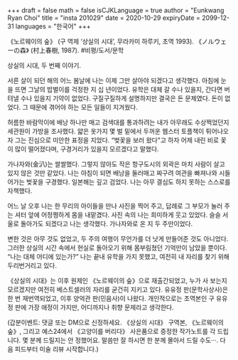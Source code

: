 +++
draft = false
math = false
isCJKLanguage = true
author = "Eunkwang Ryan Choi"
title = "insta 201029"
date = 2020-10-29
expiryDate = 2099-12-31
languages = "한국어"
+++

《노르웨이의 숲》 (구 역제 ‘상실의 시대’, 무라카미 하루키, 초역 1993). 《ノルウェーの森》 (村上春樹, 1987). #비평/도서/문학

상실의 시대, 두 번째 이야기.

서른 살이 되던 해의 어느 봄날에 나는 이제 그만 살아야 되겠다고 생각했다. 아침에 눈을 뜨면 그날의 밥벌이를 걱정한 지 십 년이었다. 유학은 대체 갈 수나 있을지, 간다면 버텨낼 수나 있을지 기약이 없었다. 구질구질하게 설명하지만 결국은 돈 문제였다. 돈이 없었다. 그 때문에 겪어야 하는 모든 일들이 지겨웠다.

허름한 바람막이에 배낭 하나만 매고 검색대를 통과하려는 내가 아무래도 수상쩍었던지 세관원이 가방을 조사했다. 얇은 옷가지 몇 벌 밑에서 두꺼운 웹스터 토플책이 튀어나오자 그는 진심으로 미안한 표정을 지었다. “벚꽃을 보러 왔다"고 하자 어제 내린 비로 꽃이 많이 떨어졌다며, 구경거리가 있을지 모르겠다고 말했다.

가나자와(金汃)는 쌀쌀했다. 그렇지 않아도 작은 항구도시의 외곽은 마치 사람이 살고 있지 않은 것만 같았다. 나는 아침이 되면 배낭을 둘러매고 짜구려 여관을 빠져나와 시들어가는 벚꽃을 구경했다. 일본해는 깊고 검었다. 나는 아무 결심도 하지 못하는 스스로를 자책했다.

어느 날 오후 나는 한 무리의 아이들을 만나 사진을 찍어 주고, 답례로 그 부모가 눌러 주는 셔터 앞에 어정쩡하게 몸을 내맡겼다. 사진 속의 나는 희미하게 웃고 있었다. 슬슬 서울로 돌아가도 되겠다고 나는 생각했다. 가나자와로 온 지 두 주만이었다.

변한 것은 아무 것도 없었고, 두 주의 여행이 무언가를 더 낫게 만들어준 것도 아니었다. 그러한 상실의 시간 속에서 현실로 돌아오기 위해 몸부림쳤던 기억만이 남았을 뿐이다. “나는 대체 어디에 있는가?” 나는 끝내 유학을 가지 못했고, 여전히 내 자리를 찾기 위해 두리번거리고 있다.

《상실의 시대》는 이후 원제인 《노르웨이의 숲》으로 재출간되었고, 누가 사 보는지 모르겠지만 여전히 베스트셀러의 자리를 굳건히 지키고 있다. 유유정 판(문학사상사)은 한 번 재번역되었고, 이후 양억관 판(민음사)이 나왔다. 개인적으로는 초역본인 구 유유정 판에 가장 애정이 가지만, 어디까지나 취향 문제라고 생각한다.

(갑분이벤트: 댓글 또는 DM으로 신정하세요. 《상실의 시대》 구역본, 《노르웨이의 숲》, 그리고 예스24에서 《고양이를 버리다》 사은품으로 증정한 작가노트를 각 드립니다. 몇 분께 드릴지는 안 정했어요. 말씀만 잘 하시면 한 분께 몰아서 드릴 수도···. 다음 피드부터 미술 리뷰 시작합니다.) 
